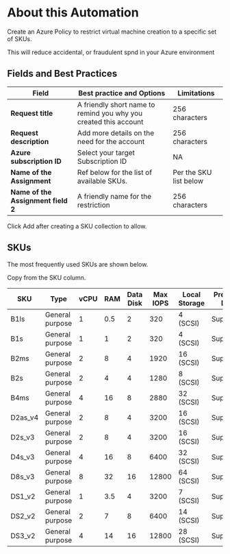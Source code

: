 # About this Automation

Create an Azure Policy to restrict virtual machine creation to a specific set of SKUs.

This will reduce accidental, or fraudulent spnd in your Azure environment

## Fields and Best Practices

| Field         | Best practice and Options      | Limitations |
| ------------- | --------------------------------- |-|
| **Request title**       | A friendly short name to remind you why you created this account         | 256 characters|
| **Request description**        | Add more details on the need for the account          |256 characters |
| **Azure subscription ID** | Select your target Subscription ID | NA |
| **Name of the Assignment**      | Ref below for the list of available SKUs.    | Per the SKU list below   |
| **Name of the Assignment field 2**     | A friendly name for the restriction                | 256 characters |

Click Add after creating a SKU collection to allow.


## SKUs

The most frequently used SKUs are shown below.

Copy from the SKU column.


|	SKU	|	Type	|	vCPU	|	RAM	|	Data Disk	|	Max IOPS	|	Local Storage	|	Premium Disk	|	Cost / month	|
|	--------------	|	--------------	|	--------------	|	--------------	|	--------------	|	--------------	|	--------------	|	--------------	|	--------------	|
|	B1ls	|	General purpose	|	1	|	0.5	|	2	|	320	|	4 (SCSI)	|	Supported	|	US$3.80	|
|	B1s	|	General purpose	|	1	|	1	|	2	|	320	|	4 (SCSI)	|	Supported	|	US$7.59	|
|	B2ms	|	General purpose	|	2	|	8	|	4	|	1920	|	16 (SCSI)	|	Supported	|	US$60.74	|
|	B2s	|	General purpose	|	2	|	4	|	4	|	1280	|	8 (SCSI)	|	Supported	|	US$30.37	|
|	B4ms	|	General purpose	|	4	|	16	|	8	|	2880	|	32 (SCSI)	|	Supported	|	US$121.18	|
|	D2as_v4	|	General purpose	|	2	|	8	|	4	|	3200	|	16 (SCSI)	|	Supported	|	US$70.08	|
|	D2s_v3	|	General purpose	|	2	|	8	|	4	|	3200	|	16 (SCSI)	|	Supported	|	US$70.08	|
|	D4s_v3	|	General purpose	|	4	|	16	|	8	|	6400	|	32 (SCSI)	|	Supported	|	US$140.16	|
|	D8s_v3	|	General purpose	|	8	|	32	|	16	|	12800	|	64 (SCSI)	|	Supported	|	US$280.32	|
|	DS1_v2	|	General purpose	|	1	|	3.5	|	4	|	3200	|	7 (SCSI)	|	Supported	|	US$53.29	|
|	DS2_v2	|	General purpose	|	2	|	7	|	8	|	6400	|	14 (SCSI)	|	Supported	|	US$106.58	|
|	DS3_v2	|	General purpose	|	4	|	14	|	16	|	12800	|	28 (SCSI)	|	Supported	|	US$213.89	|



